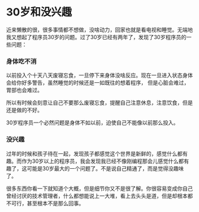 30岁和没兴趣
==========

近来懒散的很，很多事情都不想做，没啥动力，回家也就是看电视和睡觉。无端地我又想起了程序员30岁的问题。过了30岁已经有两年了，发现了30岁程序员的一些问题：

### 身体吃不消

以前投入个十天八天废寝忘食，一旦停下来身体没啥反应。现在一旦进入状态身体会给你好多警告，虽然睡觉的时候还是一如既往的想着程序，
但是心脏会难过，胃部也会难过。

所以有时候会刻意让自己不要那么废寝忘食，提醒自己注意休息，注意饮食，但是还是做的不好。

30岁程序员一个必然问题是身体不如以前，迫使自己不能像以前那么投入。

### 没兴趣

过年的时候和孩子待在一起，发现孩子都感觉这个世界是新鲜的，感觉什么都有趣。而作为30岁以上的程序员，我会发现我已经不像刚编程那会儿感觉什么都有趣了，这可能是30岁最大的一个问题了。不是说自己精通了，而是觉得没趣味了。

很多东西你看一下就知道个大概，但是细节你又不是很了解。你很容易变成你自己曾经讨厌的技术管理者，什么都想能说上一大堆，看上去头头是道，但是却根本都不可行，甚至根本不是那么回事。
